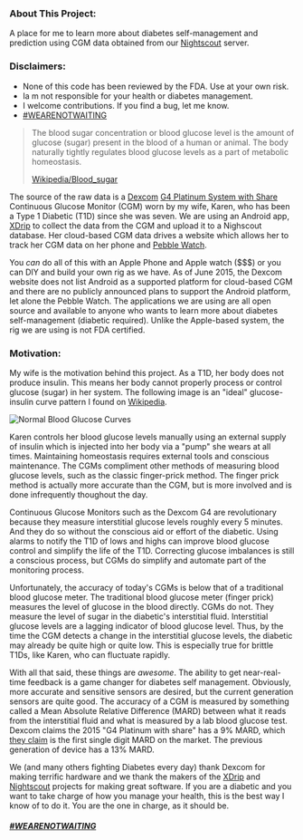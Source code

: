 ### About This Project:

A place for me to learn more about diabetes self-management and
prediction using CGM data obtained from our
[Nightscout](http://www.nightscout.info/">) server.

### Disclaimers:

- None of this code has been reviewed by the FDA. Use at your
  own risk.
- Ia m not responsible for your health or diabetes management.
- I welcome contributions. If you find a bug, let me know.
- [#WEARENOTWAITING](https://twitter.com/hashtag/wearenotwaiting)

> The blood sugar concentration or blood glucose level is the amount
> of glucose (sugar) present in the blood of a human or animal. The
> body naturally tightly regulates blood glucose levels as a part of
> metabolic homeostasis.
>
> [Wikipedia/Blood_sugar](https://en.wikipedia.org/wiki/Blood_sugar)

The source of the raw data is a [Dexcom](http://www.dexcom.com/)
[G4 Platinum System with Share](http://www.dexcom.com/dexcom-g4-platinum-share)
Continuous Glucose Monitor (CGM) worn by my wife, Karen, who has been
a Type 1 Diabetic (T1D) since she was seven. We are using an Android
app, [XDrip](https://stephenblackwasalreadytaken.github.io/xDrip/) to
collect the data from the CGM and upload it to a Nighscout
database. Her cloud-based CGM data drives a website which allows her
to track her CGM data on her phone and
[Pebble Watch](http://www.nightscout.info/wiki/labs/pebble_watchface_custom_alerts).

You *can* do all of this with an Apple Phone and Apple watch ($$$) or
you can DIY and build your own rig as we have. As of June 2015, the
Dexcom website does not list Android as a supported platform for
cloud-based CGM and there are no publicly announced plans to support
the Android platform, let alone the Pebble Watch. The applications we
are using are all open source and available to anyone who wants to
learn more about diabetes self-management (diabetic required). Unlike
the Apple-based system, the rig we are using is not FDA certified.

### Motivation:

My wife is the motivation behind this project. As a T1D, her body does
not produce insulin. This means her body cannot properly process or
control glucose (sugar) in her system. The following image is an
"ideal" glucose-insulin curve pattern I found on
[Wikipedia](https://en.wikipedia.org/wiki/Blood_sugar#/media/File:Suckale08_fig3_glucose_insulin_day.png).

![Normal Blood Glucose Curves](images/suckale08_fig3_glucose_insulin_day.png
 "Jakob Suckale, Michele Solimena - Solimena Lab and Review Suckale
 Solimena 2008 Frontiers in Bioscience PMID 18508724, preprint PDF
 from Nature Precedings, original data: Daly et al. 1998 PMID
 9625092")

Karen controls her blood glucose levels manually using an external
supply of insulin which is injected into her body via a "pump" she
wears at all times. Maintaining homeostasis requires external tools
and conscious maintenance. The CGMs compliment other methods of
measuring blood glucose levels, such as the classic finger-prick
method. The finger prick method is actually more accurate than the
CGM, but is more involved and is done infrequently thoughout the day.

Continuous Glucose Monitors such as the Dexcom G4 are revolutionary
because they measure interstitial glucose levels roughly every 5
minutes. And they do so without the conscious aid or effort of the
diabetic. Using alarms to notify the T1D of lows and highs can improve
blood glucose control and simplify the life of the T1D. Correcting
glucose imbalances is still a conscious process, but CGMs do simplify
and automate part of the monitoring process.

Unfortunately, the accuracy of today's CGMs is below that of a
traditional blood glucose meter. The traditional blood glucose meter
(finger prick) measures the level of glucose in the blood
directly. CGMs do not. They measure the level of sugar in the
diabetic's interstitial fluid. Interstitial glucose levels are a
lagging indicator of blood glucose level. Thus, by the time the CGM
detects a change in the interstitial glucose levels, the diabetic may
already be quite high or quite low. This is especially true for
brittle T1Ds, like Karen, who can fluctuate rapidly.

With all that said, these things are _awesome_. The ability to get
near-real-time feedback is a game changer for diabetes self
management. Obviously, more accurate and sensitive sensors are
desired, but the current generation sensors are quite good. The
accuracy of a CGM is measured by something called a Mean Absolute
Relative Difference (MARD) between what it reads from the interstitial
fluid and what is measured by a lab blood glucose test. Dexcom claims
the 2015 "G4 Platinum with share" has a 9% MARD, which
[they claim](http://www.dexcom.com/dexcom-g4-platinum-performance) is
the first single digit MARD on the market. The previous generation
of device has a 13% MARD.

We (and many others fighting Diabetes every day) thank Dexcom for
making terrific hardware and we thank the makers of the
[XDrip](https://stephenblackwasalreadytaken.github.io/xDrip/) and
[Nightscout](http://www.nightscout.info/) projects for making great
software. If you are a diabetic and you want to take charge of how you
manage your health, this is the best way I know of to do it. You are
the one in charge, as it should be.

##### [#WEARENOTWAITING](https://twitter.com/hashtag/wearenotwaiting)

